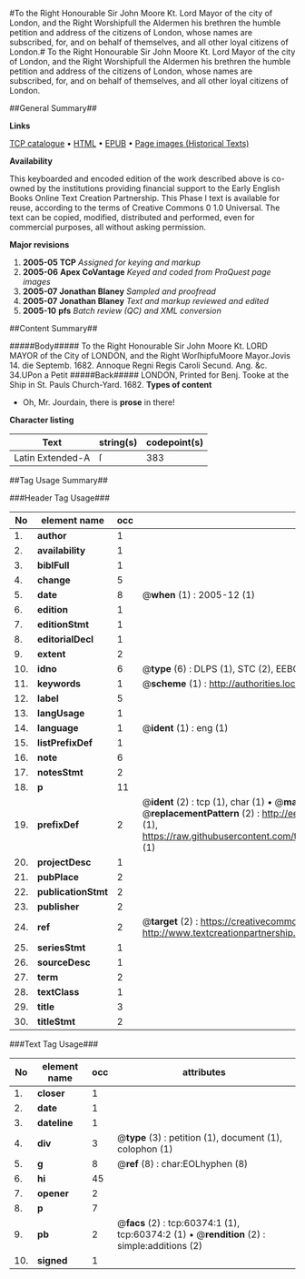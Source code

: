 #To the Right Honourable Sir John Moore Kt. Lord Mayor of the city of London, and the Right Worshipfull the Aldermen his brethren the humble petition and address of the citizens of London, whose names are subscribed, for, and on behalf of themselves, and all other loyal citizens of London.#
To the Right Honourable Sir John Moore Kt. Lord Mayor of the city of London, and the Right Worshipfull the Aldermen his brethren the humble petition and address of the citizens of London, whose names are subscribed, for, and on behalf of themselves, and all other loyal citizens of London.

##General Summary##

**Links**

[TCP catalogue](http://www.ota.ox.ac.uk/tcp/)  • 
[HTML](http://tei.it.ox.ac.uk/tcp/Texts-HTML/free/A62/A62802.html)  • 
[EPUB](http://tei.it.ox.ac.uk/tcp/Texts-EPUB/free/A62/A62802.epub) • 
[Page images (Historical Texts)](https://data.historicaltexts.jisc.ac.uk/view?pubId=eebo-12364691e&pageId=eebo-12364691e-60374-1)

**Availability**

This keyboarded and encoded edition of the
	       work described above is co-owned by the institutions
	       providing financial support to the Early English Books
	       Online Text Creation Partnership. This Phase I text is
	       available for reuse, according to the terms of Creative
	       Commons 0 1.0 Universal. The text can be copied,
	       modified, distributed and performed, even for
	       commercial purposes, all without asking permission.

**Major revisions**

1. __2005-05__ __TCP__ *Assigned for keying and markup*
1. __2005-06__ __Apex CoVantage__ *Keyed and coded from ProQuest page images*
1. __2005-07__ __Jonathan Blaney__ *Sampled and proofread*
1. __2005-07__ __Jonathan Blaney__ *Text and markup reviewed and edited*
1. __2005-10__ __pfs__ *Batch review (QC) and XML conversion*

##Content Summary##

#####Body#####
To the Right Honourable Sir John Moore Kt. LORD MAYOR of the City of LONDON, and the Right WorſhipfuMoore Mayor.Jovis 14. die Septemb. 1682. Annoque Regni Regis Caroli Secund. Ang. &c. 34.UPon a Petit
#####Back#####
LONDON, Printed for Benj. Tooke at the Ship in St. Pauls Church-Yard. 1682.
**Types of content**

  * Oh, Mr. Jourdain, there is **prose** in there!

**Character listing**


|Text|string(s)|codepoint(s)|
|---|---|---|
|Latin Extended-A|ſ|383|

##Tag Usage Summary##

###Header Tag Usage###

|No|element name|occ|attributes|
|---|---|---|---|
|1.|__author__|1||
|2.|__availability__|1||
|3.|__biblFull__|1||
|4.|__change__|5||
|5.|__date__|8| @__when__ (1) : 2005-12 (1)|
|6.|__edition__|1||
|7.|__editionStmt__|1||
|8.|__editorialDecl__|1||
|9.|__extent__|2||
|10.|__idno__|6| @__type__ (6) : DLPS (1), STC (2), EEBO-CITATION (1), OCLC (1), VID (1)|
|11.|__keywords__|1| @__scheme__ (1) : http://authorities.loc.gov/ (1)|
|12.|__label__|5||
|13.|__langUsage__|1||
|14.|__language__|1| @__ident__ (1) : eng (1)|
|15.|__listPrefixDef__|1||
|16.|__note__|6||
|17.|__notesStmt__|2||
|18.|__p__|11||
|19.|__prefixDef__|2| @__ident__ (2) : tcp (1), char (1)  •  @__matchPattern__ (2) : ([0-9\-]+):([0-9IVX]+) (1), (.+) (1)  •  @__replacementPattern__ (2) : http://eebo.chadwyck.com/downloadtiff?vid=$1&page=$2 (1), https://raw.githubusercontent.com/textcreationpartnership/Texts/master/tcpchars.xml#$1 (1)|
|20.|__projectDesc__|1||
|21.|__pubPlace__|2||
|22.|__publicationStmt__|2||
|23.|__publisher__|2||
|24.|__ref__|2| @__target__ (2) : https://creativecommons.org/publicdomain/zero/1.0/ (1), http://www.textcreationpartnership.org/docs/. (1)|
|25.|__seriesStmt__|1||
|26.|__sourceDesc__|1||
|27.|__term__|2||
|28.|__textClass__|1||
|29.|__title__|3||
|30.|__titleStmt__|2||


###Text Tag Usage###

|No|element name|occ|attributes|
|---|---|---|---|
|1.|__closer__|1||
|2.|__date__|1||
|3.|__dateline__|1||
|4.|__div__|3| @__type__ (3) : petition (1), document (1), colophon (1)|
|5.|__g__|8| @__ref__ (8) : char:EOLhyphen (8)|
|6.|__hi__|45||
|7.|__opener__|2||
|8.|__p__|7||
|9.|__pb__|2| @__facs__ (2) : tcp:60374:1 (1), tcp:60374:2 (1)  •  @__rendition__ (2) : simple:additions (2)|
|10.|__signed__|1||
